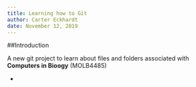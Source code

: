 ```yaml
---
title: Learning how to Git
author: Carter Eckhardt
date: November 12, 2019
---
```


##Introduction

A new git project to learn about files and folders associated with **Computers in Bioogy** (MOLB4485)

-


